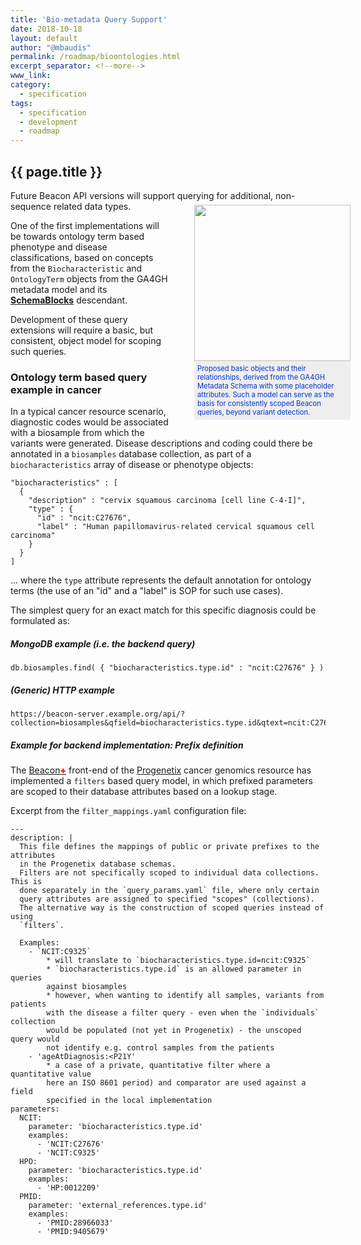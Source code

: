 ```yaml
---
title: 'Bio-metadata Query Support'
date: 2018-10-18
layout: default
author: "@mbaudis"
permalink: /roadmap/bioontologies.html
excerpt_separator: <!--more-->
www_link:
category:
  - specification
tags:
  - specification
  - development
  - roadmap
---
```


## {{ page.title }}

Future Beacon API versions will support querying for additional, non-sequence related data types.

<!--more-->

<figure style="display: block; float: right; width: 250px; margin-right: -40px; margin-top: -25px;">
  <img src="https://schemablocks.org/assets/img/ga4gh-core-object-model.png" style="width: 250px;  " />
  <figcaption style="font-size: 0.8em; color: #03c; background-color: #eee; padding: 5px;">
Proposed basic objects and their relationships, derived from the GA4GH Metadata Schema with some placeholder attributes. Such a model can serve as the basis for consistently scoped Beacon queries, beyond variant detection.
  </figcaption>
</figure>

One of the first implementations will be towards ontology term based phenotype and disease classifications, based on concepts from the `Biocharacteristic` and `OntologyTerm` objects from the GA4GH metadata model and its [__SchemaBlocks__](http://schemablocks.org/) descendant.

Development of these query extensions will require a basic, but consistent, object model for scoping such queries.

### Ontology term based query example in cancer

In a typical cancer resource scenario, diagnostic codes would be associated with a biosample from which the variants were generated. Disease descriptions and coding could there be annotated in a `biosamples` database collection, as part of a `biocharacteristics` array of disease or phenotype objects:

```
"biocharacteristics" : [
  {
    "description" : "cervix squamous carcinoma [cell line C-4-I]",
    "type" : {
      "id" : "ncit:C27676",
      "label" : "Human papillomavirus-related cervical squamous cell carcinoma"
    }
  }
]
```
... where the `type` attribute represents the default annotation for ontology terms (the use of an "id" and a "label" is SOP for such use cases).

The simplest query for an exact match for this specific diagnosis could be formulated as:

##### MongoDB example (i.e. the backend query)
```
db.biosamples.find( { "biocharacteristics.type.id" : "ncit:C27676" } )
```
##### (Generic) HTTP example
```
https://beacon-server.example.org/api/?collection=biosamples&qfield=biocharacteristics.type.id&qtext=ncit:C27676
```

##### Example for backend implementation: Prefix definition

The [Beacon<span style="color: red; font-weight: 800;">+</span>](http://beacon.progenetix.org/ui/)
front-end of the [Progenetix](http://progenetix.org) cancer genomics resource
has implemented a `filters` based query model, in which prefixed parameters
are scoped to their database attributes based on a lookup stage.

Excerpt from the `filter_mappings.yaml` configuration file:

```
---
description: |
  This file defines the mappings of public or private prefixes to the attributes
  in the Progenetix database schemas.
  Filters are not specifically scoped to individual data collections. This is
  done separately in the `query_params.yaml` file, where only certain
  query attributes are assigned to specified "scopes" (collections).
  The alternative way is the construction of scoped queries instead of using
  `filters`.

  Examples:
    - `NCIT:C9325`
        * will translate to `biocharacteristics.type.id=ncit:C9325`
        * `biocharacteristics.type.id` is an allowed parameter in queries
        against biosamples
        * however, when wanting to identify all samples, variants from patients
        with the disease a filter query - even when the `individuals` collection
        would be populated (not yet in Progenetix) - the unscoped query would
        not identify e.g. control samples from the patients
    - 'ageAtDiagnosis:<P21Y'
        * a case of a private, quantitative filter where a quantitative value
        here an ISO 8601 period) and comparator are used against a field
        specified in the local implementation
parameters:
  NCIT:
    parameter: 'biocharacteristics.type.id'
    examples:
      - 'NCIT:C27676'
      - 'NCIT:C9325'
  HPO:
    parameter: 'biocharacteristics.type.id'
    examples:
      - 'HP:0012209'
  PMID:
    parameter: 'external_references.type.id'
    examples:
      - 'PMID:28966033'
      - 'PMID:9405679'
```
